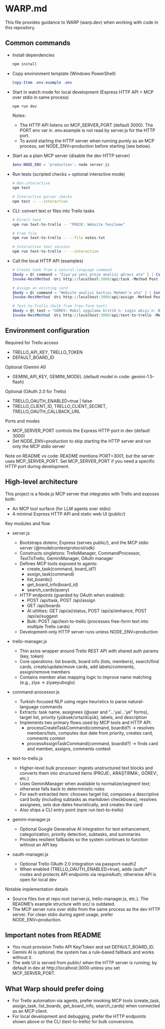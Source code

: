 # WARP.md

This file provides guidance to WARP (warp.dev) when working with code in this repository.

## Common commands

- Install dependencies
  ```bash path=null start=null
  npm install
  ```

- Copy environment template (Windows PowerShell)
  ```powershell path=null start=null
  Copy-Item .env.example .env
  ```

- Start in watch mode for local development (Express HTTP API + MCP over stdio in same process)
  ```bash path=null start=null
  npm run dev
  ```
  Notes:
  - The HTTP API listens on MCP_SERVER_PORT (default 3000). The PORT env var in .env.example is not read by server.js for the HTTP port.
  - To avoid starting the HTTP server when running purely as an MCP process, set NODE_ENV=production before starting (see below).

- Start as a plain MCP server (disable the dev HTTP server)
  ```powershell path=null start=null
  $env:NODE_ENV = 'production'; node server.js
  ```

- Run tests (scripted checks + optional interactive mode)
  ```bash path=null start=null
  # Non-interactive
  npm test

  # Interactive parser checks
  npm test -- --interactive
  ```

- CLI: convert text or files into Trello tasks
  ```bash path=null start=null
  # Direct text
  npm run text-to-trello -- "PROJE: Website Yenileme"

  # From file
  npm run text-to-trello -- --file notes.txt

  # Interactive text session
  npm run text-to-trello -- --interactive
  ```

- Call the local HTTP API (examples)
  ```powershell path=null start=null
  # Create task from a natural-language command
  $body = @{ command = "Ziya'ya yeni proje analizi görevi ata" } | ConvertTo-Json
  Invoke-RestMethod -Uri http://localhost:3000/api/task -Method Post -ContentType 'application/json' -Body $body

  # Assign an existing card
  $body = @{ command = "Website analizi kartını Mehmet'e ata" } | ConvertTo-Json
  Invoke-RestMethod -Uri http://localhost:3000/api/assign -Method Post -ContentType 'application/json' -Body $body

  # Text-to-Trello (bulk from free-form text)
  $body = @{ text = "GÖREV: Mobil uygulama kritik`n- Login akışı`n- Bildirimler"; useAI = $true } | ConvertTo-Json
  Invoke-RestMethod -Uri http://localhost:3000/api/text-to-trello -Method Post -ContentType 'application/json' -Body $body
  ```

## Environment configuration

Required for Trello access
- TRELLO_API_KEY, TRELLO_TOKEN
- DEFAULT_BOARD_ID

Optional (Gemini AI)
- GEMINI_API_KEY, GEMINI_MODEL (default model in code: gemini-1.5-flash)

Optional (OAuth 2.0 for Trello)
- TRELLO_OAUTH_ENABLED=true | false
- TRELLO_CLIENT_ID, TRELLO_CLIENT_SECRET, TRELLO_OAUTH_CALLBACK_URL

Ports and modes
- MCP_SERVER_PORT controls the Express HTTP port in dev (default 3000)
- Set NODE_ENV=production to skip starting the HTTP server and run only the MCP stdio server

Note on README vs code: README mentions PORT=3001, but the server uses MCP_SERVER_PORT. Set MCP_SERVER_PORT if you need a specific HTTP port during development.

## High-level architecture

This project is a Node.js MCP server that integrates with Trello and exposes both:
- An MCP tool surface (for LLM agents over stdio)
- A minimal Express HTTP API and static web UI (public/)

Key modules and flow
- server.js
  - Bootstraps dotenv, Express (serves public/), and the MCP stdio server (@modelcontextprotocol/sdk)
  - Constructs singletons: TrelloManager, CommandProcessor, TextToTrello, GeminiManager, OAuth manager
  - Defines MCP tools exposed to agents:
    - create_task(command, board_id?)
    - assign_task(command)
    - list_boards()
    - get_board_info(board_id)
    - search_cards(query)
  - HTTP endpoints (guarded by OAuth when enabled):
    - POST /api/task, POST /api/assign
    - GET /api/boards
    - AI utilities: GET /api/ai/status, POST /api/ai/enhance, POST /api/ai/suggest
    - Bulk: POST /api/text-to-trello (processes free-form text into multiple Trello cards)
  - Development-only HTTP server runs unless NODE_ENV=production

- trello-manager.js
  - Thin axios wrapper around Trello REST API with shared auth params (key, token)
  - Core operations: list boards, board info (lists, members), search/find cards, create/update/move cards, add labels/comments, assign/remove members
  - Contains member alias mapping logic to improve name matching (e.g., ziya -> ziyaeyuboglu)

- command-processor.js
  - Turkish-focused NLP using regex heuristics to parse natural-language commands
  - Extracts: task name, assignees (@user and "...'ya/...'ye" forms), target list, priority (yüksek/orta/düşük), labels, and description
  - Implements two primary flows used by MCP tools and HTTP API:
    - processCreateTaskCommand(command, boardId?) → resolves members/lists, computes due date from priority, creates card, comments context
    - processAssignTaskCommand(command, boardId?) → finds card and member, assigns, comments context

- text-to-trello.js
  - Higher-level bulk processor: ingests unstructured text blocks and converts them into structured items (PROJE:, ARAŞTIRMA:, GÖREV:, etc.)
  - Uses GeminiManager when available to normalize/segment text; otherwise falls back to deterministic rules
  - For each extracted item: chooses target list, composes a descriptive card body (including subtasks as markdown checkboxes), resolves assignees, sets due dates heuristically, and creates the card
  - Also ships a CLI entry point (npm run text-to-trello)

- gemini-manager.js
  - Optional Google Generative AI integration for text enhancement, categorization, priority detection, subtasks, and summaries
  - Provides resilient fallbacks so the system continues to function without an API key

- oauth-manager.js
  - Optional Trello OAuth 2.0 integration via passport-oauth2
  - When enabled (TRELLO_OAUTH_ENABLED=true), adds /auth/* routes and protects API endpoints via requireAuth; otherwise API is open for local dev

Notable implementation details
- Source files live at repo root (server.js, trello-manager.js, etc.). The README’s example structure with src/ is outdated.
- The MCP server runs over stdio from the same process as the dev HTTP server. For clean stdio during agent usage, prefer NODE_ENV=production.

## Important notes from README

- You must provision Trello API Key/Token and set DEFAULT_BOARD_ID.
- Gemini AI is optional; the system has a rule-based fallback and works without it.
- The web UI is served from public/ when the HTTP server is running; by default in dev at http://localhost:3000 unless you set MCP_SERVER_PORT.

## What Warp should prefer doing

- For Trello automation via agents, prefer invoking MCP tools (create_task, assign_task, list_boards, get_board_info, search_cards) when connected as an MCP client.
- For local development and debugging, prefer the HTTP endpoints shown above or the CLI (text-to-trello) for bulk conversions.

